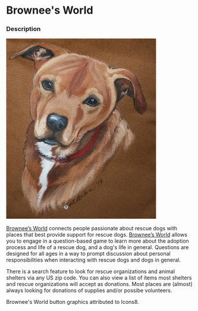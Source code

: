 # Brownee's World

### Description

![Brownee](brownee.png)

[Brownee’s World](https://itunes.apple.com/us/app/id1143337193) connects people passionate about rescue dogs with places that best provide support for rescue dogs. [Brownee’s World](https://itunes.apple.com/us/app/id1143337193) allows you to engage in a question-based game to learn more about the adoption process and life of a rescue dog, and a dog's life in general. Questions are designed for all ages in a way to prompt discussion about personal responsibilities when interacting with rescue dogs and dogs in general. 

There is a search feature to look for rescue organizations and animal shelters via any US zip code. You can also view a list of items most shelters and rescue organizations will accept as donations. Most places are (almost) always looking for donations of supplies and/or possibe volunteers.

Brownee's World button graphics attributed to Icons8.
